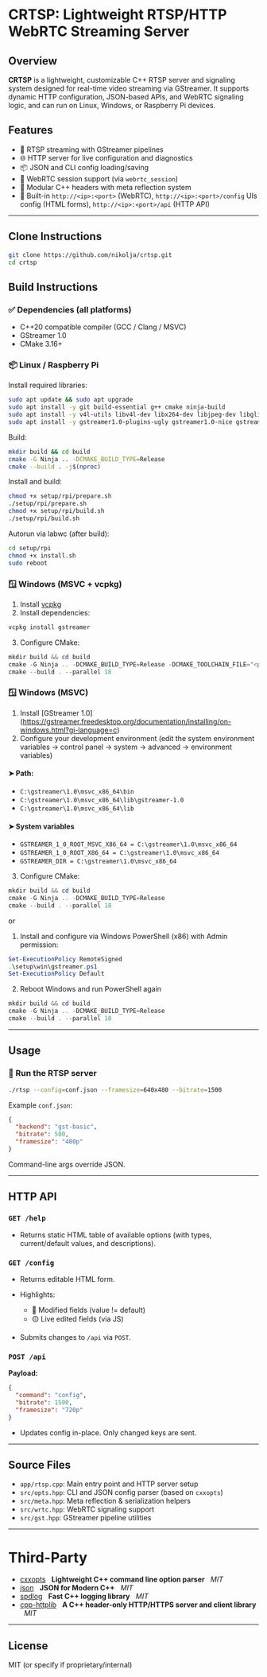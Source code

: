 # CRTSP: Lightweight RTSP/HTTP WebRTC Streaming Server

## Overview

**CRTSP** is a lightweight, customizable C++ RTSP server and signaling system designed for real-time video streaming via GStreamer. It supports dynamic HTTP configuration, JSON-based APIs, and WebRTC signaling logic, and can run on Linux, Windows, or Raspberry Pi devices.

## Features

* 📡 RTSP streaming with GStreamer pipelines
* 🌐 HTTP server for live configuration and diagnostics
* 📦 JSON and CLI config loading/saving
* 🔄 WebRTC session support (via `webrtc_session`)
* 🧩 Modular C++ headers with meta reflection system
* 🧠 Built-in `http://<ip>:<port>` (WebRTC), `http://<ip>:<port>/config` UIs config (HTML forms), `http://<ip>:<port>/api` (HTTP API)

---

## Clone Instructions

```bash
git clone https://github.com/nikolja/crtsp.git
cd crtsp
```

## Build Instructions

### ✅ Dependencies (all platforms)

* C++20 compatible compiler (GCC / Clang / MSVC)
* GStreamer 1.0
* CMake 3.16+

### 📦 Linux / Raspberry Pi

Install required libraries:

```bash
sudo apt update && sudo apt upgrade
sudo apt install -y git build-essential g++ cmake ninja-build
sudo apt install -y v4l-utils libv4l-dev libx264-dev libjpeg-dev libglib2.0-dev libcamera-dev
sudo apt install -y gstreamer1.0-plugins-ugly gstreamer1.0-nice gstreamer1.0-libcamera libgstreamer1.0-dev libgstreamer-plugins-base1.0-dev libgstreamer-plugins-bad1.0-dev libgstrtspserver-1.0-dev
```

Build:

```bash
mkdir build && cd build
cmake -G Ninja .. -DCMAKE_BUILD_TYPE=Release
cmake --build . -j$(nproc)
```

Install and build:

```bash
chmod +x setup/rpi/prepare.sh
./setup/rpi/prepare.sh
chmod +x setup/rpi/build.sh
./setup/rpi/build.sh
```

Autorun via labwc (after build):

```bash
cd setup/rpi
chmod +x install.sh
sudo reboot
```

### 🪟 Windows (MSVC + vcpkg)

1. Install [vcpkg](https://github.com/microsoft/vcpkg)
2. Install dependencies:

```powershell
vcpkg install gstreamer
```

3. Configure CMake:

```powershell
mkdir build && cd build
cmake -G Ninja .. -DCMAKE_BUILD_TYPE=Release -DCMAKE_TOOLCHAIN_FILE="<path-to-vcpkg>/scripts/buildsystems/vcpkg.cmake"
cmake --build . --parallel 18
```

### 🪟 Windows (MSVC)

1. Install [GStreamer 1.0] (https://gstreamer.freedesktop.org/documentation/installing/on-windows.html?gi-language=c)
2. Configure your development environment (edit the system environment variables -> control panel -> system -> advanced -> environment variables)
#### ➤ Path: 
  - `C:\gstreamer\1.0\msvc_x86_64\bin`
  - `C:\gstreamer\1.0\msvc_x86_64\lib\gstreamer-1.0`
  - `C:\gstreamer\1.0\msvc_x86_64\lib`
#### ➤ System variables
  - `GSTREAMER_1_0_ROOT_MSVC_X86_64 = C:\gstreamer\1.0\msvc_x86_64`
  - `GSTREAMER_1_0_ROOT_X86_64 = C:\gstreamer\1.0\msvc_x86_64`
  - `GSTREAMER_DIR = C:\gstreamer\1.0\msvc_x86_64`

3. Configure CMake:

```powershell
mkdir build && cd build
cmake -G Ninja .. -DCMAKE_BUILD_TYPE=Release
cmake --build . --parallel 18
```

or 

1. Install and configure via Windows PowerShell (x86) with Admin permission:

```powershell
Set-ExecutionPolicy RemoteSigned
.\setup\win\gstreamer.ps1
Set-ExecutionPolicy Default
```

2. Reboot Windows and run PowerShell again

```powershell
mkdir build && cd build
cmake -G Ninja .. -DCMAKE_BUILD_TYPE=Release
cmake --build . --parallel 18
```

---

## Usage

### 🔧 Run the RTSP server

```bash
./rtsp --config=conf.json --framesize=640x480 --bitrate=1500
```

Example `conf.json`:

```json
{
  "backend": "gst-basic",
  "bitrate": 500,
  "framesize": "480p"
}
```

Command-line args override JSON.

---

## HTTP API

### `GET /help`

* Returns static HTML table of available options (with types, current/default values, and descriptions).

### `GET /config`

* Returns editable HTML form.
* Highlights:

  * 🔵 Modified fields (value != default)
  * 🟡 Live edited fields (via JS)
* Submits changes to `/api` via `POST`.

### `POST /api`

**Payload:**

```json
{
  "command": "config",
  "bitrate": 1500,
  "framesize": "720p"
}
```

* Updates config in-place. Only changed keys are sent.

---

## Source Files

* `app/rtsp.cpp`: Main entry point and HTTP server setup
* `src/opts.hpp`: CLI and JSON config parser (based on `cxxopts`)
* `src/meta.hpp`: Meta reflection & serialization helpers
* `src/wrtc.hpp`: WebRTC signaling support
* `src/gst.hpp`: GStreamer pipeline utilities

---

# Third-Party

* [cxxopts](https://github.com/jarro2783/cxxopts) &nbsp; **Lightweight C++ command line option parser** &nbsp; *MIT*
* [json](https://github.com/nlohmann/json) &nbsp; **JSON for Modern C++** &nbsp; *MIT*
* [spdlog](https://github.com/gabime/spdlog) &nbsp; **Fast C++ logging library** &nbsp; *MIT*
* [cpp-httplib](https://github.com/yhirose/cpp-httplib) &nbsp; **A C++ header-only HTTP/HTTPS server and client library** &nbsp; *MIT*

---

## License

MIT (or specify if proprietary/internal)
